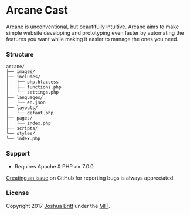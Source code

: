 # Arcane Cast

Arcane is unconventional, but beautifully intuitive. Arcane aims to make simple website developing and prototyping even faster by automating the features you want while making it easier to manage the ones you need.

### Structure

```
arcane/
├── images/
├── includes/
│   ├── php.htaccess
│   ├── functions.php
│   └── settings.php
├── languages/
│   └── en.json
├── layouts/
│   └── defaut.php
├── pages/
│   └── index.php
├── scripts/
└── styles/
└── index.php
```

### Support

- Requires Apache & PHP >= 7.0.0

[Creating an issue](https://github.com/databute/databute/issues) on GitHub for reporting bugs is always appreciated.

### License

Copyright 2017 [Joshua Britt](https://github.com/capachow) under the [MIT](LICENSE.md).